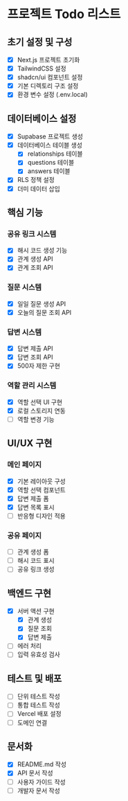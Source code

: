 # 프로젝트 Todo 리스트

## 초기 설정 및 구성
- [x] Next.js 프로젝트 초기화
- [x] TailwindCSS 설정
- [x] shadcn/ui 컴포넌트 설정
- [x] 기본 디렉토리 구조 설정
- [x] 환경 변수 설정 (.env.local)

## 데이터베이스 설정
- [x] Supabase 프로젝트 생성
- [x] 데이터베이스 테이블 생성
  - [x] relationships 테이블
  - [x] questions 테이블
  - [x] answers 테이블
- [x] RLS 정책 설정
- [x] 더미 데이터 삽입

## 핵심 기능
### 공유 링크 시스템
- [x] 해시 코드 생성 기능
- [x] 관계 생성 API
- [x] 관계 조회 API

### 질문 시스템
- [x] 일일 질문 생성 API
- [x] 오늘의 질문 조회 API

### 답변 시스템
- [x] 답변 제출 API
- [x] 답변 조회 API
- [x] 500자 제한 구현

### 역할 관리 시스템
- [x] 역할 선택 UI 구현
- [x] 로컬 스토리지 연동
- [ ] 역할 변경 기능

## UI/UX 구현
### 메인 페이지
- [x] 기본 레이아웃 구성
- [x] 역할 선택 컴포넌트
- [x] 답변 제출 폼
- [x] 답변 목록 표시
- [ ] 반응형 디자인 적용

### 공유 페이지
- [ ] 관계 생성 폼
- [ ] 해시 코드 표시
- [ ] 공유 링크 생성

## 백엔드 구현
- [x] 서버 액션 구현
  - [x] 관계 생성
  - [x] 질문 조회
  - [x] 답변 제출
- [ ] 에러 처리
- [ ] 입력 유효성 검사

## 테스트 및 배포
- [ ] 단위 테스트 작성
- [ ] 통합 테스트 작성
- [ ] Vercel 배포 설정
- [ ] 도메인 연결

## 문서화
- [x] README.md 작성
- [x] API 문서 작성
- [ ] 사용자 가이드 작성
- [ ] 개발자 문서 작성 